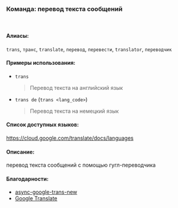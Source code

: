 ### **Команда: перевод текста сообщений**
<br>

#### **Алиасы**:
`trans`, `транс`, `translate`, `перевод`, `перевести`, `translator`, `переводчик`


#### **Примеры использования**:
- `trans`
  > Перевод текста на английский язык
- `trans de` (`trans <lang_code>`)
  > Перевод текста на немецкий язык


#### **Список доступных языков**:
https://cloud.google.com/translate/docs/languages


#### **Описание**:
перевод текста сообщений с помощью гугл-переводчика


#### **Благодарности**:
- [async-google-trans-new](https://github.com/sevenc-nanashi/async-google-trans-new)
- [Google Translate](https://translate.google.com)
